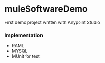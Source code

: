 # muleSoftwareDemo
First demo project written with Anypoint Studio



### Implementation

* RAML
* MYSQL
* MUnit for test